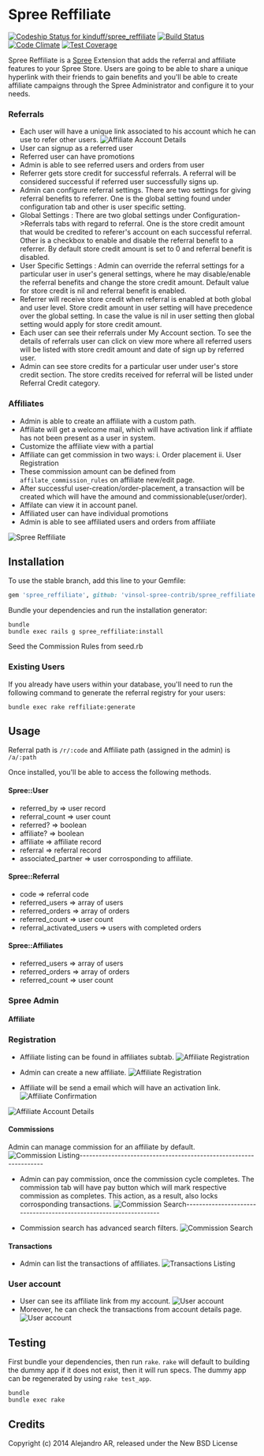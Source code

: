 Spree Reffiliate
================

[![Codeship Status for kinduff/spree_reffiliate](https://codeship.com/projects/ab504f70-4b22-0132-8f9f-22e1dbe6882e/status)](https://codeship.com/projects/46636)
[![Build Status](https://travis-ci.org/kinduff/spree_reffiliate.svg?branch=master)](https://travis-ci.org/kinduff/spree_reffiliate)
[![Code Climate](https://codeclimate.com/github/kinduff/spree_reffiliate/badges/gpa.svg)](https://codeclimate.com/github/kinduff/spree_reffiliate)
[![Test Coverage](https://codeclimate.com/github/kinduff/spree_reffiliate/badges/coverage.svg)](https://codeclimate.com/github/kinduff/spree_reffiliate)

Spree Reffiliate is a [Spree] Extension that adds the referral and affiliate features to your Spree Store. Users are going to be able to share a unique hyperlink with their friends to gain benefits and you'll be able to create affiliate campaigns through the Spree Administrator and configure it to your needs.

### Referrals
+ Each user will have a unique link associated to his account which he can use to refer other users.
![Affiliate Account Details](https://s3.amazonaws.com/gems-and-extensions-screenshots/refillate_images/affiliate-account-details.png)
+ User can signup as a referred user
+ Referred user can have promotions
+ Admin is able to see referred users and orders from user
+ Referrer gets store credit for successful referrals. A referral will be considered successful if referred user successfully signs up.
+ Admin can configure referral settings. There are two settings for giving referral benefits to referrer. One is the global setting found under configuration tab and other is user specific setting.
+ Global Settings : There are two global settings under Configuration->Referrals tabs with regard to referral. One is the store credit amount that would be credited to referer's account on each successful referral. Other is a checkbox to enable and disable the referral benefit to a referrer. By default store credit amount is set to 0 and referral benefit is disabled.
+ User Specific Settings : Admin can override the referral settings for a particular user in user's general settings, where he may disable/enable the referral benefits and change the store credit amount. Default value for store credit is nil and referral benefit is enabled.
+ Referrer will receive store credit when referral is enabled at both global and user level. Store credit amount in user setting will have precedence over the global setting. In case the value is nil in user setting then global setting would apply for store credit amount.
+ Each user can see their referrals under My Account section. To see the details of referrals user can click on view more where all referred users will be listed with store credit amount and date of sign up by referred user.
+ Admin can see store credits for a particular user under user's store credit section. The store credits received for referral will be listed under Referral Credit category.

### Affiliates
+ Admin is able to create an affiliate with a custom path.
+ Affiliate will get a welcome mail, which will have activation link if affliate has not been present as a user in system.
+ Customize the affiliate view with a partial
+ Affiliate can get commission in two ways:
  i. Order placement
  ii. User Registration
+ These commission amount can be defined from `affilate_commission_rules` on affiliate new/edit page.
+ After successful user-creation/order-placement, a transaction will be created which will have the amound and commissionable(user/order).
+ Affilate can view it in account panel.
+ Affiliated user can have individual promotions
+ Admin is able to see affiliated users and orders from affiliate

![Spree Reffiliate](https://cloud.githubusercontent.com/assets/1270156/4210980/11c6ba84-387f-11e4-8f3d-4eb7f45f9004.png)

## Installation

To use the stable branch, add this line to your Gemfile:

```ruby
gem 'spree_reffiliate', github: 'vinsol-spree-contrib/spree_reffiliate', branch: '3-1-stable'
```

Bundle your dependencies and run the installation generator:

```shell
bundle
bundle exec rails g spree_reffiliate:install
```
Seed the Commission Rules from seed.rb


### Existing Users
If you already have users within your database, you'll need to run the following command to generate the referral registry for your users:

```shell
bundle exec rake reffiliate:generate
```

## Usage

Referral path is `/r/:code` and Affiliate path (assigned in the admin) is `/a/:path`

Once installed, you'll be able to access the following methods.

#### Spree::User
+ referred_by => user record
+ referral_count => user count
+ referred? => boolean
+ affiliate? => boolean
+ affiliate => affiliate record
+ referral => referral record
+ associated_partner => user corrosponding to affiliate.

#### Spree::Referral
+ code => referral code
+ referred_users => array of users
+ referred_orders => array of orders
+ referred_count => user count
+ referral_activated_users => users with completed orders

#### Spree::Affiliates
+ referred_users => array of users
+ referred_orders => array of orders
+ referred_count => user count

### Spree Admin

#### Affiliate

### Registration
+ Affiliate listing can be found in affiliates subtab.
![Affiliate Registration](https://s3.amazonaws.com/gems-and-extensions-screenshots/refillate_images/affliates-listing.png)

+ Admin can create a new affiliate.
![Affiliate Registration](https://s3.amazonaws.com/gems-and-extensions-screenshots/refillate_images/affiliate-registration-new.png)

+ Affiliate will be send a email which will have an activation link.
![Affiliate Confirmation](https://s3.amazonaws.com/gems-and-extensions-screenshots/refillate_images/affiliate-confirmation-crop.png)

![Affiliate Account Details](https://s3.amazonaws.com/gems-and-extensions-screenshots/refillate_images/affiliate-account-details.png)

#### Commissions
Admin can manage commission for an affiliate by default.
![Commission Listing](https://s3.amazonaws.com/gems-and-extensions-screenshots/refillate_images/commission-listing-crop.png)------------------------------------------------------------------

+ Admin can pay commission, once the commission cycle completes. The commission tab will have pay button which will mark respective commission as completes. This action, as a result, also locks corrosponding transactions.
![Commission Search](https://s3.amazonaws.com/gems-and-extensions-screenshots/refillate_images/admin-pay-commission.png)------------------------------------------------------------------

+ Commission search has advanced search filters.
![Commission Search](https://s3.amazonaws.com/gems-and-extensions-screenshots/refillate_images/admin-commission-search.png)


#### Transactions
+ Admin can list the transactions of affiliates.
![Transactions Listing](https://s3.amazonaws.com/gems-and-extensions-screenshots/refillate_images/transactions-listing-crop.png)


### User account
+ User can see its affiliate link from my account.
![User account](https://s3.amazonaws.com/gems-and-extensions-screenshots/refillate_images/affiliate-account-details.png)
+ Moreover, he can check the transactions from account details page.
![User account](https://s3.amazonaws.com/gems-and-extensions-screenshots/refillate_images/my-account-transactions-crop.png)


## Testing

First bundle your dependencies, then run `rake`. `rake` will default to building the dummy app if it does not exist, then it will run specs. The dummy app can be regenerated by using `rake test_app`.

```shell
bundle
bundle exec rake
```

## Credits

Copyright (c) 2014 Alejandro AR, released under the New BSD License

[Spree]: http://spreecommerce.com/
